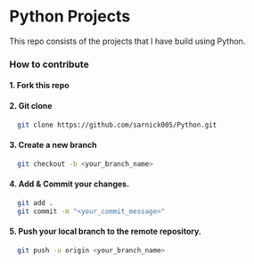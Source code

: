 
# Python Projects

This repo consists of the projects that I have build using Python.


### How to contribute

#### 1. Fork this repo
#### 2. Git clone

```bash
  git clone https://github.com/sarnick005/Python.git
```
#### 3. Create a new branch 

```bash
  git checkout -b <your_branch_name>
```
#### 4. Add & Commit your changes.
```bash
  git add .
  git commit -m "<your_commit_message>"
```
#### 5. Push your local branch to the remote repository.
```bash
  git push -u origin <your_branch_name>
```
